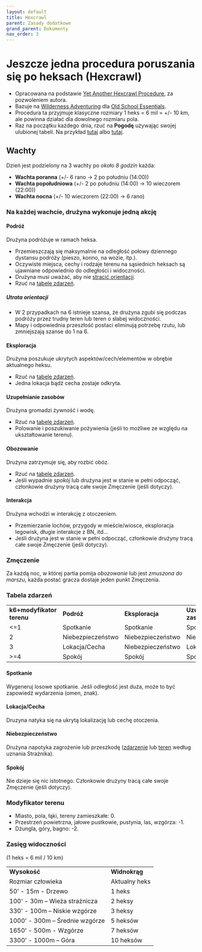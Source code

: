 ```yaml
---
layout: default
title: Hexcrawl
parent: Zasady dodatkowe
grand_parent: Dokumenty
nav_order: 3
---
```


# Jeszcze jedna procedura poruszania się po heksach (Hexcrawl)

- Opracowana na podstawie [Yet Another Hexcrawl Procedure](https://dangerisreal.blogspot.com/2021/08/yet-another-hexcrawl-procedure-there-is.html), za pozwoleniem autora.
- Bazuje na [Wilderness Adventuring](https://oldschoolessentials.necroticgnome.com/srd/index.php/Wilderness_Adventuring) dla [Old School Essentials](https://www.drivethrurpg.com/product/272802/OldSchool-Essentials-Basic-Rules).
- Procedura ta przyjmuje klasyczne rozmiary 1 heks = 6 mil = +/- 10 km, ale powinna działać dla dowolnego rozmiaru pola.
- Raz na początku każdego dnia, rzuć na **Pogodę** używając swojej ulubionej tabeli. Na przykład [tutaj](https://ynasmidgard.blogspot.com/2019/02/simple-seasonal-weather-table.html) albo [tutaj](https://donjon.bin.sh/d20/weather/).

## Wachty

Dzień jest podzielony na 3 wachty po _około 8 godzin_ każda:

- **Wachta poranna** (+/- 6 rano -> 2 po południu (14:00))
- **Wachta popołudniowa** (+/- 2 po południu (14:00) -> 10 wieczorem (22:00))
- **Wachta nocna** (+/- 10 wieczorem (22:00) -> 6 rano)

### Na każdej wachcie, drużyna wykonuje jedną akcję  

#### Podróż

Drużyna podróżuje w ramach heksa.

- Przemieszczają się maksymalnie na odległość połowy dziennego dystansu podróży (pieszo, konno, na wozie, itp.).
- Oczywiste miejsca, cechy i rodzaje terenu na sąsiednich heksach są ujawniane odpowiednio do odległości i widoczności.
- Drużyna musi uważać, aby nie [stracić orientacji](./hexcrawl-procedures.md#utrata-orientacji).
- Rzuć na [tabelę zdarzeń](./hexcrawl-procedures.md/#tabela-zdarzeń).

##### Utrata orientacji

- W 2 przypadkach na 6 istnieje szansa, że drużyna zgubi się podczas podróży przez trudny teren lub teren o słabej widoczności.
- Mapy i odpowiednia przeszłość postaci eliminują potrzebę rzutu, lub zmniejszają szanse do 1 na 6.

#### Eksploracja

Drużyna poszukuje ukrytych aspektów/cech/elementów w obrębie aktualnego heksu.

- Rzuć na [tabelę zdarzeń](./hexcrawl-procedures.md/#tabela-zdarzeń).
- Jedna lokacja bądź cecha zostaje odkryta.

#### Uzupełnianie zasobów

Drużyna gromadzi żywność i wodę.

- Rzuć na [tabelę zdarzeń](./hexcrawl-procedures.md/#tabela-zdarzeń).
- Polowanie i poszukiwanie pożywienia (jeśli to możliwe ze względu na ukształtowanie terenu).

#### Obozowanie

Drużyna zatrzymuje się, aby rozbić obóz.

- Rzuć na [tabelę zdarzeń](./hexcrawl-procedures.md/#tabela-zdarzeń).
- Jeśli wypadnie _spokój_ lub drużyna jest w stanie w pełni odpocząć, członkowie drużyny tracą całe swoje Zmęczenie (jeśli dotyczy).

#### Interakcja

Drużyna wchodzi w interakcję z otoczeniem.

- Przemierzanie lochów, przygody w mieście/wiosce, eksploracja legowisk, długie interakcje z BN, itd...
- Jeśli drużyna jest w stanie w pełni odpocząć, członkowie drużyny tracą całe swoje Zmęczenie (jeśli dotyczy).

### Zmęczenie

Za każdą noc, w której partia pomija _obozowanie_ lub jest _zmuszona do marszu_, każda postać gracza dostaje jeden punkt Zmęczenia.

### Tabela zdarzeń

|                           |                   |                   |                          |                   |
| ------------------------- | ----------------- | ----------------- | ------------------------ | ----------------- |
| **k6+modyfikator terenu** | **Podróż**        | **Eksploracja**   | **Uzupełnianie zasobów** | **Obozowanie**    |
| <=1                       | Spotkanie         | Spotkanie         | Spotkanie                | Spotkanie         |
| 2                         | Niebezpieczeństwo | Niebezpieczeństwo | Niebezpieczeństwo        | Niebezpieczeństwo |
| 3                         | Lokacja/Cecha     | Niebezpieczeństwo | Lokacja/Cecha            | Spokój            |
| >=4                       | Spokój            | Spokój            | Spokój                   | Spokój            |

#### Spotkanie

Wygeneruj losowe spotkanie. Jeśli odległość jest duża, może to być zapowiedź wydarzenia (omen, znak).

#### Lokacja/Cecha

Druzyna natyka się na ukrytą lokalizację lub cechę otoczenia.

#### Niebezpieczeństwo

Drużyna napotyka zagrożenie lub przeszkodę ([zdarzenie](./hexcrawl-procedures.md/#tabela-zdarzeń) lub [teren](./hexcrawl-procedures.md/#modyfikator-terenu) według uznania Strażnika).

#### Spokój

Nie dzieje się nic istotnego. Członkowie drużyny tracą całe swoje Zmęczenie (jeśli dotyczy).

### Modyfikator terenu

- Miasto, pola, łąki, tereny zamieszkałe: 0.
- Przestrzeń powietrzna, jałowe pustkowie, pustynia, las, wzgórza: -1.
- Dżungla, góry, bagno: -2.

### Zasięg widoczności

(1 heks = 6 mil / 10 km)

|                                |               |
| ------------------------------ | ------------- |
| **Wysokość**                   | **Widnokrąg** |
| Rozmiar człowieka              | Aktualny heks |
| 50' - 15m - Drzewo             | 1 heks        |
| 100' - 30m – Wieża strażnicza  | 2 heksy       |
| 330' - 100m – Niskie wzgórze   | 3 heksy       |
| 1000' - 300m – Średnie wzgórze | 5 heksów      |
| 1650' - 500m - Wzgórze         | 7 heksów      |
| 3300' - 1000m – Góra           | 10 heksów     |
